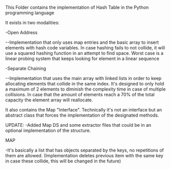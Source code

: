 This Folder contains the implementation of Hash Table in the Python programming language

It exists in two modalities:

-Open Address

--Implementation that only uses map entries and the basic array to insert elements with hash code variables. In case hashing fails to not collide, it will use a squared hashing function in an attempt to find space. Worst case is a linear probing system that keeps looking for element in a linear sequence

-Separate Chaining

--Implementation that uses the main array with linked lists in order to keep allocating elements that collide in the same index. It's designed to only hold a maximum of 2 elements to diminish the complexity time in case of multiple collisions. In case that the amount of elements reach a 70% of the total capacity the element array will reallocate.

It also contains the Map "Interface". Technically it's not an interface but an abstract class that forces the implementation of the designated methods.


UPDATE:
-Added Map DS and some extractor files that could be in an optional implementation of the structure.

MAP

-It's basically a list that has objects separated by the keys, no repetitions of them are allowed. (Implementation deletes previous item with the same key in case these collide, this will be changed in the future)

